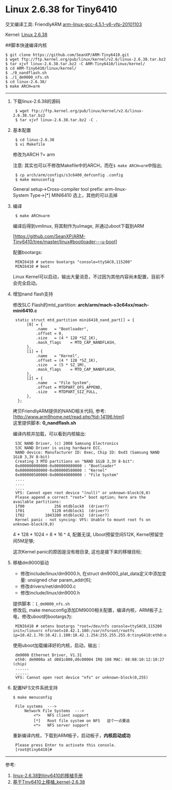 Linux 2.6.38 for Tiny6410
====

交叉编译工具: FriendlyARM [arm-linux-gcc-4.5.1-v6-vfp-20101103](http://www.arm9.net/download.asp)

Kernel: [Linux 2.6.38](ftp://ftp.kernel.org/pub/linux/kernel/v2.6/linux-2.6.38.tar.bz2)


##脚本快速编译内核
    
    $ git clone https://github.com/SeanXP/ARM-Tiny6410.git
    $ wget ftp://ftp.kernel.org/pub/linux/kernel/v2.6/linux-2.6.38.tar.bz2
    $ tar xjvf linux-2.6.38.tar.bz2 -C ARM-Tiny6410/linux/kernel/
    $ cd ARM-Tiny6410/linux/kernel/
    $ ./0_nandflash.sh
    $ ./1_dm9000_nfs.sh
    $ cd linux-2.6.38/
    $ make ARCH=arm

----

1. 下载linux-2.6.38的源码

		$ wget ftp://ftp.kernel.org/pub/linux/kernel/v2.6/linux-2.6.38.tar.bz2
		$ tar xjvf linux-2.6.38.tar.bz2 -C .
2. 基本配置
	
		$ cd linux-2.6.38
		$ vi Makefile
	
	修改为ARCH            ?= arm
	
	注意: 其实也可以不修改Makefile中的ARCH，而在`$ make ARCH=arm`中指出;
	
		$ cp arch/arm/configs/s3c6400_defconfig .config
		$ make menuconfig

	General setup->Cross-compiler tool prefix: arm-linux-       
	System Type->[*] MINI6410   选上，其他的可以去掉

3. 编译

		$ make ARCH=arm

	编译后得到vmlinux, 将其制作为uImage, 并通过uboot下载到ARM		
	
	[https://github.com/SeanXP/ARM-Tiny6410/tree/master/linux#bootloader---u-boot]		

	配置bootargs:
	
		MINI6410 # setenv bootargs "console=ttySAC0,115200"
		MINI6410 # boot
	
	Linux Kernel可以启动，输出大量消息，不过因为其他内容尚未配置，目前不会完全启动。
	
4. 增加nand flash支持

    修改SLC Flash的mtd_partition: **arch/arm/mach-s3c64xx/mach-mini6410.c**

        static struct mtd_partition mini6410_nand_part[] = {
             [0] = {
                 .name   = "Bootloader",
                 .offset = 0,
                 .size   = (4 * 128 *SZ_1K),
                 .mask_flags    = MTD_CAP_NANDFLASH,
             },
             [1] = {
                 .name   = "Kernel",
                 .offset = (4 * 128 *SZ_1K),
                 .size   = (5 * SZ_1M),
                 .mask_flags    = MTD_CAP_NANDFLASH,
             },
             [2] = {
                 .name   = "File System",
                 .offset = MTDPART_OFS_APPEND,
                 .size   = MTDPART_SIZ_FULL,
             },
         };
	
    拷贝FriendlyARM提供的NAND相关代码, 参考: [http://www.arm9home.net/read.php?tid-14196.html]    
    这里提供脚本: **0_nandflash.sh**

    编译内核并加载，可以看到内核输出:

        S3C NAND Driver, (c) 2008 Samsung Electronics
        S3C NAND Driver is using hardware ECC.
        NAND device: Manufacturer ID: 0xec, Chip ID: 0xd3 (Samsung NAND 1GiB 3,3V 8-bit)
        Creating 3 MTD partitions on "NAND 1GiB 3,3V 8-bit":
        0x000000000000-0x000000080000 : "Bootloader"
        0x000000080000-0x000000580000 : "Kernel"
        0x000000580000-0x000040000000 : "File System"
        ....
        ....
        ....
        VFS: Cannot open root device "(null)" or unknown-block(0,0)
        Please append a correct "root=" boot option; here are the available partitions:
        1f00             256 mtdblock0  (driver?)
        1f01            5120 mtdblock1  (driver?)
        1f02         1043200 mtdblock2  (driver?)
        Kernel panic - not syncing: VFS: Unable to mount root fs on unknown-block(0,0)

    4 * 128 * 1024 = 8 * 16 ^ 4, 配置无误, Uboot预留空间512K, Kernel预留空间5M足够;

    这次Kernel panic的原因是没有根目录, 这也是接下来的移植目标;

5. 移植dm9000驱动
	* 修改include/linux/dm9000.h, 在struct dm9000_plat_data定义中添加变量: unsigned char    param_addr[6];
	* 修改drivers/net/dm9000.c
	* 修改include/linux/dm9000.h

	提供脚本：`1_dm9000_nfs.sh`     
	修改后, make menuconfig添加DM9000相关配置，编译内核，ARM板子上电，修改uboot的bootargs为:
	
		MINI6410 # setenv bootargs "root=/dev/nfs console=ttySAC0,115200 init=/linuxrc nfsroot=10.42.1.100:/var/nfsroot/rootfs ip=10.42.1.70:10.42.1.100:10.42.1.254:255.255.255.0:tiny6410:eth0:off"

	使用uboot加载编译好的内核，启动，输出：

		dm9000 Ethernet Driver, V1.31
		eth0: dm9000a at d081c000,d0c00004 IRQ 108 MAC: 08:08:10:12:10:27 (chip)
		......
		......
		VFS: Cannot open root device "nfs" or unknown-block(0,255)
		
6. 配置NFS文件系统支持

	`$ make menuconfig`
	
		File systems  ---> 
			Network File Systems  ---> 
				<*>   NFS client support  
				[*]   Root file system on NFS   这个一点要选
				<*>   NFS server support
	重新编译内核，下载到ARM板子，启动板子，**内核启动成功**
	
		Please press Enter to activate this console.
		[root@tiny6410]#


----

参考:    
1. [linux-2.6.38到tiny6410的移植手册](http://www.arm9home.net/read.php?tid-14196.html)    
4. [基于Tiny6410上移植_kernel-2.6.38](http://wenku.baidu.com/view/5860607a7fd5360cba1adbc8.html)
